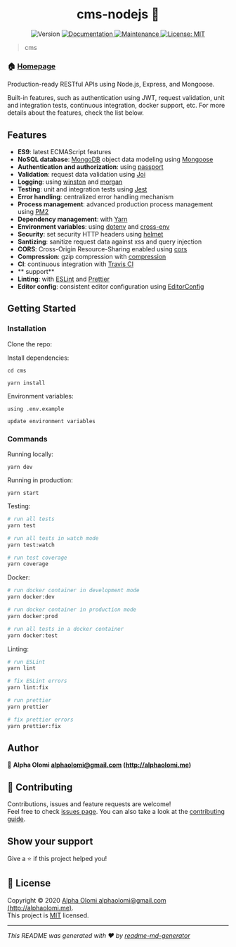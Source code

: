<h1 align="center">cms-nodejs 👋</h1>
<p align="center">
  <img alt="Version" src="https://img.shields.io/badge/version-1.0.0-blue.svg?cacheSeconds=2592000" />
  <a href="https://github.com/alphaolomi/cms-nodejs#readme" target="_blank">
    <img alt="Documentation" src="https://img.shields.io/badge/documentation-yes-brightgreen.svg" />
  </a>
  <a href="https://github.com/alphaolomi/cms-nodejs/graphs/commit-activity" target="_blank">
    <img alt="Maintenance" src="https://img.shields.io/badge/Maintained%3F-yes-green.svg" />
  </a>
  <a href="https://github.com/alphaolomi/cms-nodejs/blob/master/LICENSE" target="_blank">
    <img alt="License: MIT" src="https://img.shields.io/github/license/alphaolomi/cms-nodejs" />
  </a>
</p>

> cms

### 🏠 [Homepage](https://github.com/alphaolomi/cms-nodejs#readme)

Production-ready RESTful APIs using Node.js, Express, and Mongoose.

Built-in features, such as authentication using JWT, request validation, unit and integration tests, continuous integration, docker support, etc. For more details about the features, check the list below.

## Features

- **ES9**: latest ECMAScript features
- **NoSQL database**: [MongoDB](https://www.mongodb.com) object data modeling using [Mongoose](https://mongoosejs.com)
- **Authentication and authorization**: using [passport](http://www.passportjs.org)
- **Validation**: request data validation using [Joi](https://github.com/hapijs/joi)
- **Logging**: using [winston](https://github.com/winstonjs/winston) and [morgan](https://github.com/expressjs/morgan)
- **Testing**: unit and integration tests using [Jest](https://jestjs.io)
- **Error handling**: centralized error handling mechanism
- **Process management**: advanced production process management using [PM2](https://pm2.keymetrics.io)
- **Dependency management**: with [Yarn](https://yarnpkg.com)
- **Environment variables**: using [dotenv](https://github.com/motdotla/dotenv) and [cross-env](https://github.com/kentcdodds/cross-env#readme)
- **Security**: set security HTTP headers using [helmet](https://helmetjs.github.io)
- **Santizing**: sanitize request data against xss and query injection
- **CORS**: Cross-Origin Resource-Sharing enabled using [cors](https://github.com/expressjs/cors)
- **Compression**: gzip compression with [compression](https://github.com/expressjs/compression)
- **CI**: continuous integration with [Travis CI](https://travis-ci.org)
- ** support**
- **Linting**: with [ESLint](https://eslint.org) and [Prettier](https://prettier.io)
- **Editor config**: consistent editor configuration using [EditorConfig](https://editorconfig.org)

## Getting Started

### Installation

Clone the repo:

Install dependencies:
```
cd cms
```

```
yarn install
```

Environment variables:

```
using .env.example

update environment variables
```

### Commands

Running locally:

```
yarn dev
```

Running in production:

```
yarn start
```

Testing:

```bash
# run all tests
yarn test

# run all tests in watch mode
yarn test:watch

# run test coverage
yarn coverage
```

Docker:

```bash
# run docker container in development mode
yarn docker:dev

# run docker container in production mode
yarn docker:prod

# run all tests in a docker container
yarn docker:test
```

Linting:

```bash
# run ESLint
yarn lint

# fix ESLint errors
yarn lint:fix

# run prettier
yarn prettier

# fix prettier errors
yarn prettier:fix
```

## Author

👤 **Alpha Olomi <alphaolomi@gmail.com> (http://alphaolomi.me)**


## 🤝 Contributing

Contributions, issues and feature requests are welcome!<br />Feel free to check [issues page](https://github.com/alphaolomi/cms-nodejs/issues). You can also take a look at the [contributing guide](https://github.com/alphaolomi/cms-nodejs/blob/master/CONTRIBUTING.md).

## Show your support

Give a ⭐️ if this project helped you!


## 📝 License

Copyright © 2020 [Alpha Olomi <alphaolomi@gmail.com> (http://alphaolomi.me)](https://github.com/alphaolomi).<br />
This project is [MIT](https://github.com/alphaolomi/cms-nodejs/blob/master/LICENSE) licensed.

---

_This README was generated with ❤️ by [readme-md-generator](https://github.com/kefranabg/readme-md-generator)_
